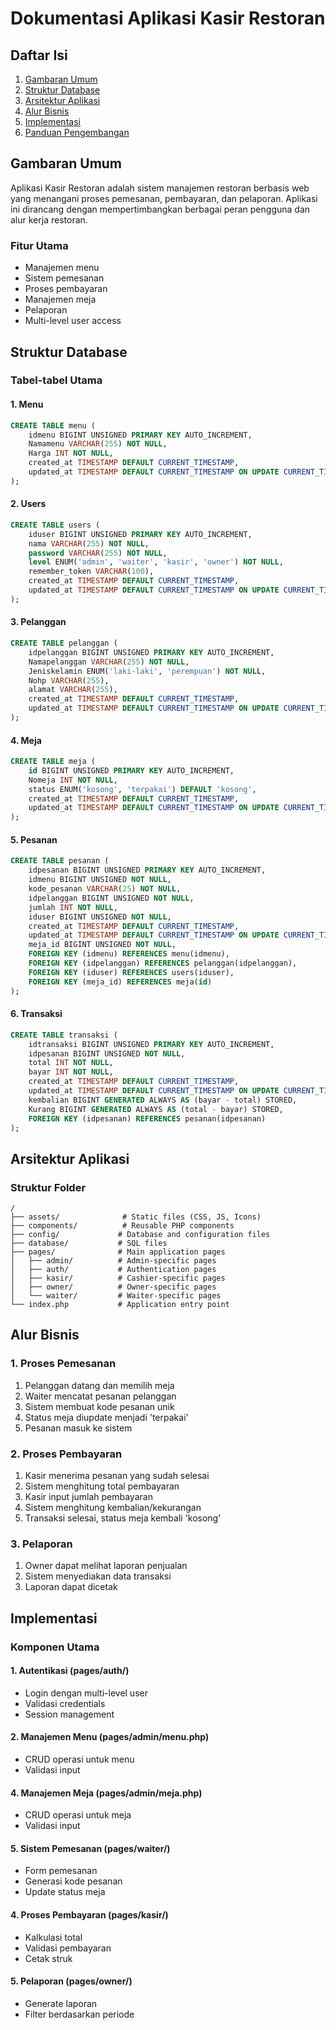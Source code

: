 # Dokumentasi Aplikasi Kasir Restoran

## Daftar Isi
1. [Gambaran Umum](#gambaran-umum)
2. [Struktur Database](#struktur-database)
3. [Arsitektur Aplikasi](#arsitektur-aplikasi)
4. [Alur Bisnis](#alur-bisnis)
5. [Implementasi](#implementasi)
6. [Panduan Pengembangan](#panduan-pengembangan)

## Gambaran Umum
Aplikasi Kasir Restoran adalah sistem manajemen restoran berbasis web yang menangani proses pemesanan, pembayaran, dan pelaporan. Aplikasi ini dirancang dengan mempertimbangkan berbagai peran pengguna dan alur kerja restoran.

### Fitur Utama
- Manajemen menu
- Sistem pemesanan
- Proses pembayaran
- Manajemen meja
- Pelaporan
- Multi-level user access

## Struktur Database

### Tabel-tabel Utama

#### 1. Menu
```sql
CREATE TABLE menu (
    idmenu BIGINT UNSIGNED PRIMARY KEY AUTO_INCREMENT,
    Namamenu VARCHAR(255) NOT NULL,
    Harga INT NOT NULL,
    created_at TIMESTAMP DEFAULT CURRENT_TIMESTAMP,
    updated_at TIMESTAMP DEFAULT CURRENT_TIMESTAMP ON UPDATE CURRENT_TIMESTAMP
);
```

#### 2. Users
```sql
CREATE TABLE users (
    iduser BIGINT UNSIGNED PRIMARY KEY AUTO_INCREMENT,
    nama VARCHAR(255) NOT NULL,
    password VARCHAR(255) NOT NULL,
    level ENUM('admin', 'waiter', 'kasir', 'owner') NOT NULL,
    remember_token VARCHAR(100),
    created_at TIMESTAMP DEFAULT CURRENT_TIMESTAMP,
    updated_at TIMESTAMP DEFAULT CURRENT_TIMESTAMP ON UPDATE CURRENT_TIMESTAMP
);
```

#### 3. Pelanggan
```sql
CREATE TABLE pelanggan (
    idpelanggan BIGINT UNSIGNED PRIMARY KEY AUTO_INCREMENT,
    Namapelanggan VARCHAR(255) NOT NULL,
    Jeniskelamin ENUM('laki-laki', 'perempuan') NOT NULL,
    Nohp VARCHAR(255),
    alamat VARCHAR(255),
    created_at TIMESTAMP DEFAULT CURRENT_TIMESTAMP,
    updated_at TIMESTAMP DEFAULT CURRENT_TIMESTAMP ON UPDATE CURRENT_TIMESTAMP
);
```

#### 4. Meja
```sql
CREATE TABLE meja (
    id BIGINT UNSIGNED PRIMARY KEY AUTO_INCREMENT,
    Nomeja INT NOT NULL,
    status ENUM('kosong', 'terpakai') DEFAULT 'kosong',
    created_at TIMESTAMP DEFAULT CURRENT_TIMESTAMP,
    updated_at TIMESTAMP DEFAULT CURRENT_TIMESTAMP ON UPDATE CURRENT_TIMESTAMP
);
```

#### 5. Pesanan
```sql
CREATE TABLE pesanan (
    idpesanan BIGINT UNSIGNED PRIMARY KEY AUTO_INCREMENT,
    idmenu BIGINT UNSIGNED NOT NULL,
    kode_pesanan VARCHAR(25) NOT NULL,
    idpelanggan BIGINT UNSIGNED NOT NULL,
    jumlah INT NOT NULL,
    iduser BIGINT UNSIGNED NOT NULL,
    created_at TIMESTAMP DEFAULT CURRENT_TIMESTAMP,
    updated_at TIMESTAMP DEFAULT CURRENT_TIMESTAMP ON UPDATE CURRENT_TIMESTAMP,
    meja_id BIGINT UNSIGNED NOT NULL,
    FOREIGN KEY (idmenu) REFERENCES menu(idmenu),
    FOREIGN KEY (idpelanggan) REFERENCES pelanggan(idpelanggan),
    FOREIGN KEY (iduser) REFERENCES users(iduser),
    FOREIGN KEY (meja_id) REFERENCES meja(id)
);
```

#### 6. Transaksi
```sql
CREATE TABLE transaksi (
    idtransaksi BIGINT UNSIGNED PRIMARY KEY AUTO_INCREMENT,
    idpesanan BIGINT UNSIGNED NOT NULL,
    total INT NOT NULL,
    bayar INT NOT NULL,
    created_at TIMESTAMP DEFAULT CURRENT_TIMESTAMP,
    updated_at TIMESTAMP DEFAULT CURRENT_TIMESTAMP ON UPDATE CURRENT_TIMESTAMP,
    kembalian BIGINT GENERATED ALWAYS AS (bayar - total) STORED,
    Kurang BIGINT GENERATED ALWAYS AS (total - bayar) STORED,
    FOREIGN KEY (idpesanan) REFERENCES pesanan(idpesanan)
);
```

## Arsitektur Aplikasi

### Struktur Folder
```
/
├── assets/              # Static files (CSS, JS, Icons)
├── components/          # Reusable PHP components
├── config/             # Database and configuration files
├── database/           # SQL files
├── pages/              # Main application pages
│   ├── admin/          # Admin-specific pages
│   ├── auth/           # Authentication pages
│   ├── kasir/          # Cashier-specific pages
│   ├── owner/          # Owner-specific pages
│   └── waiter/         # Waiter-specific pages
└── index.php           # Application entry point
```

## Alur Bisnis

### 1. Proses Pemesanan
1. Pelanggan datang dan memilih meja
2. Waiter mencatat pesanan pelanggan
3. Sistem membuat kode pesanan unik
4. Status meja diupdate menjadi 'terpakai'
5. Pesanan masuk ke sistem

### 2. Proses Pembayaran
1. Kasir menerima pesanan yang sudah selesai
2. Sistem menghitung total pembayaran
3. Kasir input jumlah pembayaran
4. Sistem menghitung kembalian/kekurangan
5. Transaksi selesai, status meja kembali 'kosong'

### 3. Pelaporan
1. Owner dapat melihat laporan penjualan
2. Sistem menyediakan data transaksi
3. Laporan dapat dicetak

## Implementasi

### Komponen Utama

#### 1. Autentikasi (pages/auth/)
- Login dengan multi-level user
- Validasi credentials
- Session management

#### 2. Manajemen Menu (pages/admin/menu.php)
- CRUD operasi untuk menu
- Validasi input

#### 4. Manajemen Meja (pages/admin/meja.php)
- CRUD operasi untuk meja
- Validasi input


#### 5. Sistem Pemesanan (pages/waiter/)
- Form pemesanan
- Generasi kode pesanan
- Update status meja

#### 4. Proses Pembayaran (pages/kasir/)
- Kalkulasi total
- Validasi pembayaran
- Cetak struk

#### 5. Pelaporan (pages/owner/)
- Generate laporan
- Filter berdasarkan periode
